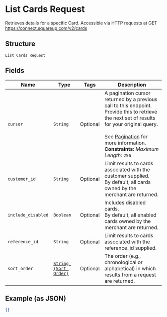 
# List Cards Request

Retrieves details for a specific Card. Accessible via
HTTP requests at GET https://connect.squareup.com/v2/cards

## Structure

`List Cards Request`

## Fields

| Name | Type | Tags | Description |
|  --- | --- | --- | --- |
| `cursor` | `String` | Optional | A pagination cursor returned by a previous call to this endpoint.<br>Provide this to retrieve the next set of results for your original query.<br><br>See [Pagination](https://developer.squareup.com/docs/basics/api101/pagination) for more information.<br>**Constraints**: *Maximum Length*: `256` |
| `customer_id` | `String` | Optional | Limit results to cards associated with the customer supplied.<br>By default, all cards owned by the merchant are returned. |
| `include_disabled` | `Boolean` | Optional | Includes disabled cards.<br>By default, all enabled cards owned by the merchant are returned. |
| `reference_id` | `String` | Optional | Limit results to cards associated with the reference_id supplied. |
| `sort_order` | [`String (Sort Order)`](../../doc/models/sort-order.md) | Optional | The order (e.g., chronological or alphabetical) in which results from a request are returned. |

## Example (as JSON)

```json
{}
```

